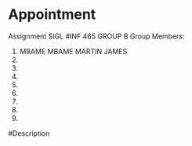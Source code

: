# Appointment
Assignment SIGL
#INF 465 GROUP B
Group Members:
1. MBAME MBAME MARTIN JAMES
2.
3.
4.
5.
6.
7.
8.
9.

#Description
